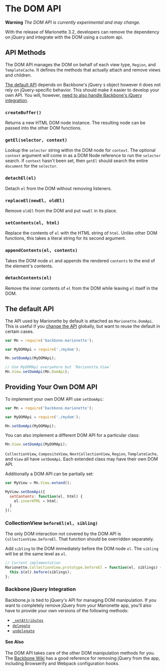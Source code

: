 # The DOM API

**Warning** *The DOM API is currently experimental and may change.*

With the release of Marionette 3.2, developers can remove the dependency on
jQuery and integrate with the DOM using a custom api.

## API Methods

The DOM API manages the DOM on behalf of each view type, `Region`, and `TemplateCache`.
It defines the methods that actually attach and remove views and children.

[The default API](#the-default-api) depends on Backbone's jQuery `$` object however it does not
rely on jQuery-specific behavior. This should make it easier to develop your own
API. You will, however, [need to also handle Backbone's jQuery integration](#backbone-jquery-integration).

### `createBuffer()`

Returns a new HTML DOM node instance. The resulting node can be passed into the
other DOM functions.

### `getEl(selector, context)`

Lookup the `selector` string within the DOM node for `context`. The optional
`context` argument will come in as a DOM Node reference to run the `selector`
search. If `context` hasn't been set, then `getEl` should search the entire
`document` for the `selector`.

### `detachEl(el)`

Detach `el` from the DOM without removing listeners.

### `replaceEl(newEl, oldEl)`

Remove `oldEl` from the DOM and put `newEl` in its place.

### `setContents(el, html)`

Replace the contents of `el` with the HTML string of `html`. Unlike other DOM
functions, this takes a literal string for its second argument.

### `appendContents(el, contents)`

Takes the DOM node `el` and appends the rendered `contents` to the end of the
element's contents.

### `detachContents(el)`

Remove the inner contents of `el` from the DOM while leaving `el` itself in the
DOM.

## The default API

The API used by Marionette by default is attached as `Marionette.DomApi`.
This is useful if you [change the API](#providing-your-own-dom-api) globally,
but want to reuse the default in certain cases.

```javascript
var Mn = require('backbone.marionette');

var MyDOMApi = require('./mydom');

Mn.setDomApi(MyDOMApi);

// Use MyDOMApi everywhere but `Marionette.View`
Mn.View.setDomApi(Mn.DomApi);
```

## Providing Your Own DOM API

To implement your own DOM API use `setDomApi`:

```javascript
var Mn = require('backbone.marionette');

var MyDOMApi = require('./mydom');

Mn.setDomApi(MyDOMApi);
```

You can also implement a different DOM API for a particular class:

```javascript
Mn.View.setDomApi(MyDOMApi);
```

`CollectionView`, `CompositeView`, `NextCollectionView`, `Region`, `TemplateCache`,
and `View` all have `setDomApi`. Each extended class may have their own DOM API.

Additionally a DOM API can be partially set:

```javascript
var MyView = Mn.View.extend();

MyView.setDomApi({
  setContents: function(el, html) {
    el.innerHTML = html;
  }
});
```

### CollectionView `beforeEl(el, sibling)`

The only DOM interaction not covered by the DOM API is `CollectionView.beforeEl`.
That function should be overridden separately.

Add `sibling` to the DOM immediately before the DOM node `el`. The `sibling`
will be at the same level as `el`.

```javascript
// Current implementation
Marionette.CollectionView.prototype.beforeEl = function(el, siblings) {
  this.$(el).before(siblings);
};
```

### Backbone jQuery Integration

Backbone.js is tied to jQuery's API for managing DOM manipulation. If you want
to completely remove jQuery from your Marionette app, you'll also have to
provide your own versions of the following methods:

* [`_setAttributes`](http://backbonejs.org/docs/backbone.html#section-170)
* [`delegate`](http://backbonejs.org/docs/backbone.html#section-165)
* [`undelegate`](http://backbonejs.org/docs/backbone.html#section-167)

#### See Also

The DOM API takes care of the other DOM manipulation methods for you. The
[Backbone Wiki](https://github.com/jashkenas/backbone/wiki/using-backbone-without-jquery)
has a good reference for removing jQuery from the app, including Browserify and
Webpack configuration hooks.
